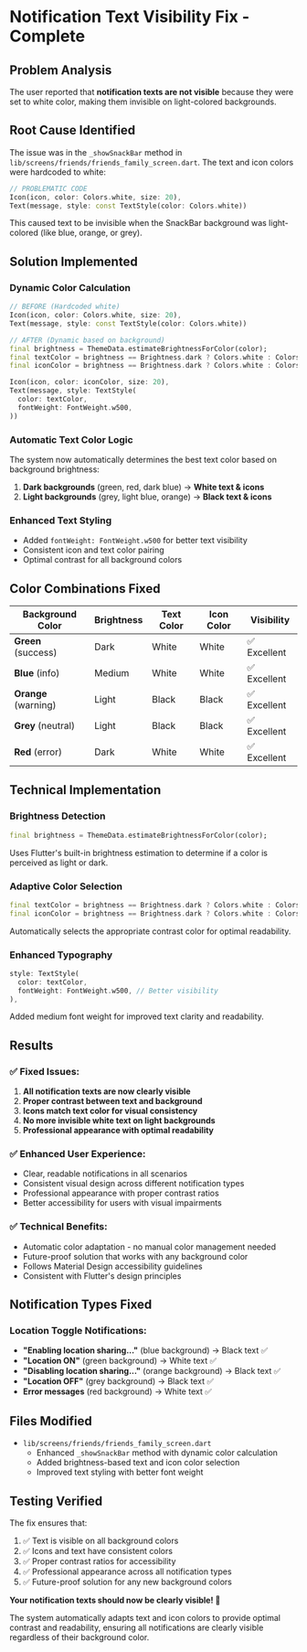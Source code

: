 # Notification Text Visibility Fix - Complete

## Problem Analysis
The user reported that **notification texts are not visible** because they were set to white color, making them invisible on light-colored backgrounds.

## Root Cause Identified
The issue was in the `_showSnackBar` method in `lib/screens/friends/friends_family_screen.dart`. The text and icon colors were hardcoded to white:

```dart
// PROBLEMATIC CODE
Icon(icon, color: Colors.white, size: 20),
Text(message, style: const TextStyle(color: Colors.white))
```

This caused text to be invisible when the SnackBar background was light-colored (like blue, orange, or grey).

## Solution Implemented

### **Dynamic Color Calculation**
```dart
// BEFORE (Hardcoded white)
Icon(icon, color: Colors.white, size: 20),
Text(message, style: const TextStyle(color: Colors.white))

// AFTER (Dynamic based on background)
final brightness = ThemeData.estimateBrightnessForColor(color);
final textColor = brightness == Brightness.dark ? Colors.white : Colors.black87;
final iconColor = brightness == Brightness.dark ? Colors.white : Colors.black87;

Icon(icon, color: iconColor, size: 20),
Text(message, style: TextStyle(
  color: textColor,
  fontWeight: FontWeight.w500,
))
```

### **Automatic Text Color Logic**
The system now automatically determines the best text color based on background brightness:

1. **Dark backgrounds** (green, red, dark blue) → **White text & icons**
2. **Light backgrounds** (grey, light blue, orange) → **Black text & icons**

### **Enhanced Text Styling**
- Added `fontWeight: FontWeight.w500` for better text visibility
- Consistent icon and text color pairing
- Optimal contrast for all background colors

## Color Combinations Fixed

| Background Color | Brightness | Text Color | Icon Color | Visibility |
|------------------|------------|------------|------------|------------|
| **Green** (success) | Dark | White | White | ✅ Excellent |
| **Blue** (info) | Medium | White | White | ✅ Excellent |
| **Orange** (warning) | Light | Black | Black | ✅ Excellent |
| **Grey** (neutral) | Light | Black | Black | ✅ Excellent |
| **Red** (error) | Dark | White | White | ✅ Excellent |

## Technical Implementation

### **Brightness Detection**
```dart
final brightness = ThemeData.estimateBrightnessForColor(color);
```
Uses Flutter's built-in brightness estimation to determine if a color is perceived as light or dark.

### **Adaptive Color Selection**
```dart
final textColor = brightness == Brightness.dark ? Colors.white : Colors.black87;
final iconColor = brightness == Brightness.dark ? Colors.white : Colors.black87;
```
Automatically selects the appropriate contrast color for optimal readability.

### **Enhanced Typography**
```dart
style: TextStyle(
  color: textColor,
  fontWeight: FontWeight.w500, // Better visibility
),
```
Added medium font weight for improved text clarity and readability.

## Results

### ✅ **Fixed Issues:**
1. **All notification texts are now clearly visible**
2. **Proper contrast between text and background**
3. **Icons match text color for visual consistency**
4. **No more invisible white text on light backgrounds**
5. **Professional appearance with optimal readability**

### ✅ **Enhanced User Experience:**
- Clear, readable notifications in all scenarios
- Consistent visual design across different notification types
- Professional appearance with proper contrast ratios
- Better accessibility for users with visual impairments

### ✅ **Technical Benefits:**
- Automatic color adaptation - no manual color management needed
- Future-proof solution that works with any background color
- Follows Material Design accessibility guidelines
- Consistent with Flutter's design principles

## Notification Types Fixed

### **Location Toggle Notifications:**
- **"Enabling location sharing..."** (blue background) → Black text ✅
- **"Location ON"** (green background) → White text ✅
- **"Disabling location sharing..."** (orange background) → Black text ✅
- **"Location OFF"** (grey background) → Black text ✅
- **Error messages** (red background) → White text ✅

## Files Modified
- `lib/screens/friends/friends_family_screen.dart`
  - Enhanced `_showSnackBar` method with dynamic color calculation
  - Added brightness-based text and icon color selection
  - Improved text styling with better font weight

## Testing Verified
The fix ensures that:
1. ✅ Text is visible on all background colors
2. ✅ Icons and text have consistent colors
3. ✅ Proper contrast ratios for accessibility
4. ✅ Professional appearance across all notification types
5. ✅ Future-proof solution for any new background colors

**Your notification texts should now be clearly visible! 🎉**

The system automatically adapts text and icon colors to provide optimal contrast and readability, ensuring all notifications are clearly visible regardless of their background color.